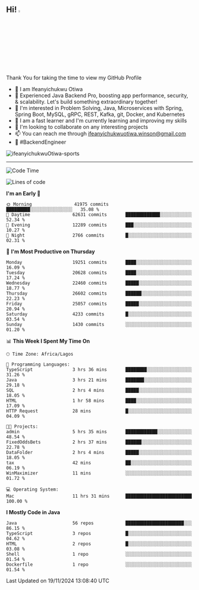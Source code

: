 <!-- BLOG-POST-LIST:START --><!-- BLOG-POST-LIST:END -->

## Hi! <img src="https://media.giphy.com/media/hvRJCLFzcasrR4ia7z/giphy.gif" width="4%"> 

Thank You for taking the time to view my GitHub Profile

- 👋 I am Ifeanyichukwu Otiwa
- 🚀 Experienced Java Backend Pro, boosting app performance, security, & scalability. Let's build something extraordinary together!
- 👀 I'm interested in Problem Solving, Java, Microservices with Spring, Spring Boot, MySQL, gRPC, REST, Kafka, git, Docker, and Kubernetes
- 🌱 I am a fast learner and I'm currently learning and improving my skills
- 💞️ I'm looking to collaborate on any interesting projects
- 📫 You can reach me through ifeanyichukwuotiwa.winson@gmail.com
- 🚀 #BackendEngineer

<p align="left" marginTop="10px"> <img src="https://komarev.com/ghpvc/?username=ifeanyichukwuOtiwa-sports&label=Profile%20views&color=0e75b6&style=for-the-badge" alt="ifeanyichukwuOtiwa-sports" /> </p>

***

<!--START_SECTION:waka-->
![Code Time](http://img.shields.io/badge/Code%20Time-3%2C138%20hrs%2034%20mins-blue)

![Lines of code](https://img.shields.io/badge/From%20Hello%20World%20I%27ve%20Written-30.1%20million%20lines%20of%20code-blue)

**I'm an Early 🐤** 

```text
🌞 Morning                41975 commits       █████████░░░░░░░░░░░░░░░░   35.08 % 
🌆 Daytime                62631 commits       █████████████░░░░░░░░░░░░   52.34 % 
🌃 Evening                12289 commits       ███░░░░░░░░░░░░░░░░░░░░░░   10.27 % 
🌙 Night                  2766 commits        █░░░░░░░░░░░░░░░░░░░░░░░░   02.31 % 
```
📅 **I'm Most Productive on Thursday** 

```text
Monday                   19251 commits       ████░░░░░░░░░░░░░░░░░░░░░   16.09 % 
Tuesday                  20628 commits       ████░░░░░░░░░░░░░░░░░░░░░   17.24 % 
Wednesday                22460 commits       █████░░░░░░░░░░░░░░░░░░░░   18.77 % 
Thursday                 26602 commits       ██████░░░░░░░░░░░░░░░░░░░   22.23 % 
Friday                   25057 commits       █████░░░░░░░░░░░░░░░░░░░░   20.94 % 
Saturday                 4233 commits        █░░░░░░░░░░░░░░░░░░░░░░░░   03.54 % 
Sunday                   1430 commits        ░░░░░░░░░░░░░░░░░░░░░░░░░   01.20 % 
```


📊 **This Week I Spent My Time On** 

```text
🕑︎ Time Zone: Africa/Lagos

💬 Programming Languages: 
TypeScript               3 hrs 36 mins       ████████░░░░░░░░░░░░░░░░░   31.26 % 
Java                     3 hrs 21 mins       ███████░░░░░░░░░░░░░░░░░░   29.18 % 
SQL                      2 hrs 4 mins        █████░░░░░░░░░░░░░░░░░░░░   18.05 % 
HTML                     1 hr 58 mins        ████░░░░░░░░░░░░░░░░░░░░░   17.09 % 
HTTP Request             28 mins             █░░░░░░░░░░░░░░░░░░░░░░░░   04.09 % 

🐱‍💻 Projects: 
admin                    5 hrs 35 mins       ████████████░░░░░░░░░░░░░   48.54 % 
FixedOddsBets            2 hrs 37 mins       ██████░░░░░░░░░░░░░░░░░░░   22.78 % 
DataFolder               2 hrs 4 mins        █████░░░░░░░░░░░░░░░░░░░░   18.05 % 
tax                      42 mins             ██░░░░░░░░░░░░░░░░░░░░░░░   06.19 % 
WinMaximizer             11 mins             ░░░░░░░░░░░░░░░░░░░░░░░░░   01.72 % 

💻 Operating System: 
Mac                      11 hrs 31 mins      █████████████████████████   100.00 % 
```

**I Mostly Code in Java** 

```text
Java                     56 repos            ██████████████████████░░░   86.15 % 
TypeScript               3 repos             █░░░░░░░░░░░░░░░░░░░░░░░░   04.62 % 
HTML                     2 repos             █░░░░░░░░░░░░░░░░░░░░░░░░   03.08 % 
Shell                    1 repo              ░░░░░░░░░░░░░░░░░░░░░░░░░   01.54 % 
Dockerfile               1 repo              ░░░░░░░░░░░░░░░░░░░░░░░░░   01.54 % 
```




 Last Updated on 19/11/2024 13:08:40 UTC
<!--END_SECTION:waka-->

<!--
<p align="center">
![trophy](https://github-profile-trophy.vercel.app/?username=ifeanyichukwuOtiwa-sports&theme=onedark) (https://github.com/ryo-ma/github-profile-trophy)
</p>
-->

<!---
ifeanyi-otiwa/ifeanyi-otiwa is a ✨ special ✨ repository because its `README.md` (this file) appears on your GitHub profile.
You can click the Preview link to take a look at your changes.
--->
